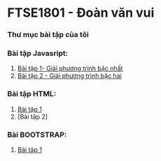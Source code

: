 # FTSE1801 - Đoàn văn vui
### Thư mục bài tập của tôi

### Bài tập Javasript:
1. [Bài tập 1- Giải phương trình bậc nhất](https://github.com/FASTTRACKSE/FTSE1801.LP2/blob/master/vuiPro/baitapgiaiptbacnhat/baitapjavacripptbacnhat.html)
2. [Bài tập 2 - Giải phương trình bậc hai](https://github.com/FASTTRACKSE/FTSE1801.LP2/blob/master/vuiPro/baitapgiaiptbac2/baitapjavacripptbachai.html)

### Bài tập HTML:
1. [Bài tập 1](https://github.com/FASTTRACKSE/FTSE1801.LP2/blob/master/vuiPro/htm7/btnha1.html)
2. [Bài tập 2]

### Bài BOOTSTRAP:
1. [Bài tâp 1](https://github.com/FASTTRACKSE/FTSE1801.LP2/blob/master/vuiPro/BT%20BOOTSTRAP/baitapLEARNING%20HTML5.html)
